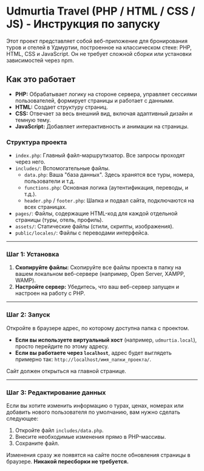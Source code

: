 # Udmurtia Travel (PHP / HTML / CSS / JS) - Инструкция по запуску

Этот проект представляет собой веб-приложение для бронирования туров и отелей в Удмуртии, построенное на классическом стеке: PHP, HTML, CSS и JavaScript. Он не требует сложной сборки или установки зависимостей через npm.

## Как это работает

*   **PHP:** Обрабатывает логику на стороне сервера, управляет сессиями пользователей, формирует страницы и работает с данными.
*   **HTML:** Создает структуру страниц.
*   **CSS:** Отвечает за весь внешний вид, включая адаптивный дизайн и темную тему.
*   **JavaScript:** Добавляет интерактивность и анимации на страницы.

### Структура проекта

*   `index.php`: Главный файл-маршрутизатор. Все запросы проходят через него.
*   `includes/`: Вспомогательные файлы.
    *   `data.php`: Ваша "база данных". Здесь хранятся все туры, номера, пользователи и т.д.
    *   `functions.php`: Основная логика (аутентификация, переводы, и т.д.).
    *   `header.php` / `footer.php`: Шапка и подвал сайта, подключаются на всех страницах.
*   `pages/`: Файлы, содержащие HTML-код для каждой отдельной страницы (туры, отель, профиль).
*   `assets/`: Статические файлы (стили, скрипты, изображения).
*   `public/locales/`: Файлы с переводами интерфейса.

---

### Шаг 1: Установка

1.  **Скопируйте файлы:** Скопируйте все файлы проекта в папку на вашем локальном веб-сервере (например, Open Server, XAMPP, WAMP).
2.  **Настройте сервер:** Убедитесь, что ваш веб-сервер запущен и настроен на работу с PHP.

---

### Шаг 2: Запуск

Откройте в браузере адрес, по которому доступна папка с проектом.

*   **Если вы используете виртуальный хост** (например, `udmurtia.local`), просто перейдите по этому адресу.
*   **Если вы работаете через `localhost`**, адрес будет выглядеть примерно так: `http://localhost/имя_папки_проекта/`.

Сайт должен открыться на главной странице.

---

### Шаг 3: Редактирование данных

Если вы хотите изменить информацию о турах, ценах, номерах или добавить нового пользователя по умолчанию, вам нужно сделать следующее:

1.  Откройте файл `includes/data.php`.
2.  Внесите необходимые изменения прямо в PHP-массивы.
3.  Сохраните файл.

Изменения сразу же появятся на сайте после обновления страницы в браузере. **Никакой пересборки не требуется.**
